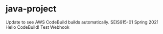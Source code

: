 # java-project
Update to see AWS CodeBuild builds automatically.
SEIS615-01 Spring 2021 Hello CodeBuild! Test Webhook

